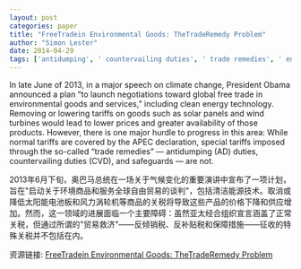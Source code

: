 ```yaml
---
layout: post
categories: paper
title: "FreeTradein Environmental Goods: TheTradeRemedy Problem"
author: "Simon Lester"
date: 2014-04-29
tags: ['antidumping', ' countervailing duties', ' trade remedies', ' environmental goods', ' antidumping tariffs']
---
```


In late June of 2013, in a major speech on climate change, President Obama announced a plan “to launch negotiations toward global free trade in environmental goods and services,” including clean energy technology. Removing or lowering tariffs on goods such as solar panels and wind turbines would lead to lower prices and greater availability of those products. However, there is one major hurdle to progress in this area: While normal tariffs are covered by the APEC declaration, special tariffs imposed through the so-called “trade remedies” — antidumping (AD) duties, countervailing duties (CVD), and safeguards — are not.

2013年6月下旬，奥巴马总统在一场关于气候变化的重要演讲中宣布了一项计划，旨在"启动关于环境商品和服务全球自由贸易的谈判"，包括清洁能源技术。取消或降低太阳能电池板和风力涡轮机等商品的关税将导致这些产品的价格下降和供应增加。然而，这一领域的进展面临一个主要障碍：虽然亚太经合组织宣言涵盖了正常关税，但通过所谓的"贸易救济"——反倾销税、反补贴税和保障措施——征收的特殊关税并不包括在内。

资源链接: [FreeTradein Environmental Goods: TheTradeRemedy Problem](https://papers.ssrn.com/sol3/papers.cfm?abstract_id=2430407)
